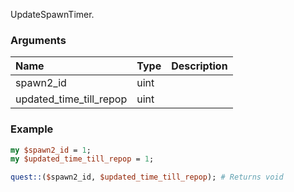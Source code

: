 UpdateSpawnTimer.
### Arguments
**Name**|**Type**|**Description**
:---|:---|:---
spawn2_id|uint|
updated_time_till_repop|uint|

### Example

```perl
my $spawn2_id = 1;
my $updated_time_till_repop = 1;

quest::($spawn2_id, $updated_time_till_repop); # Returns void
```